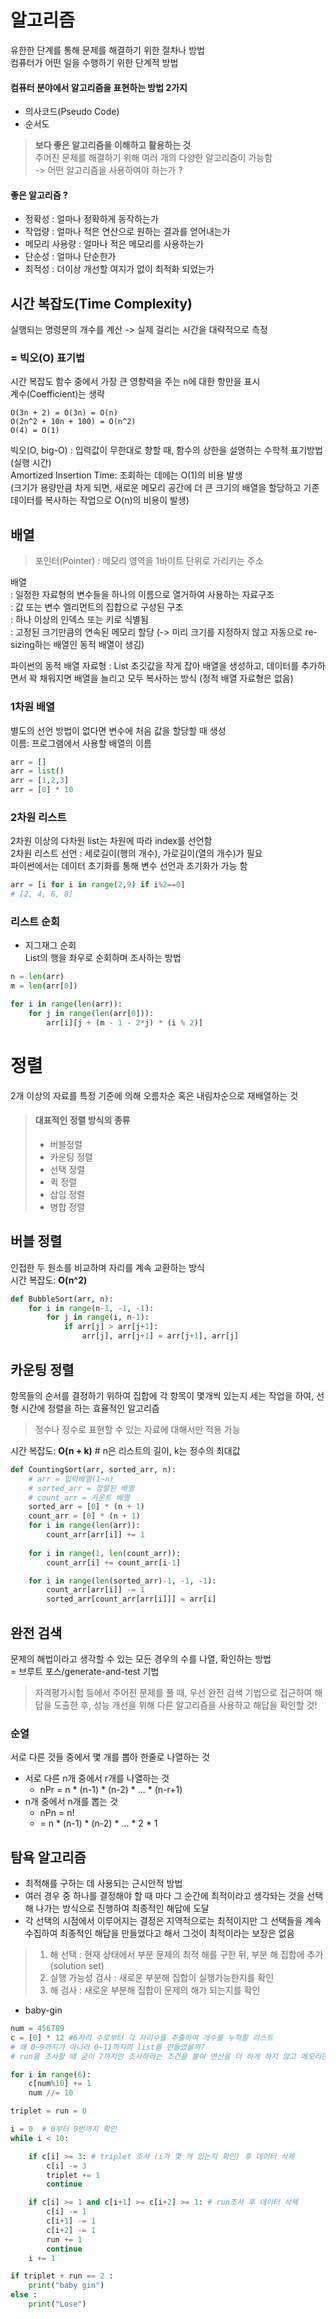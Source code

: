 # 알고리즘  
유한한 단계를 통해 문제를 해결하기 위한 절차나 방법  
컴퓨터가 어떤 일을 수행하기 위한 단계적 방법  

#### 컴퓨터 분야에서 알고리즘을 표현하는 방법 2가지
- 의사코드(Pseudo Code)
- 순서도  
> **보다 좋은 알고리즘을 이해하고 활용하는 것**  
주어진 문제를 해결하기 위해 여러 개의 다양한 알고리즘이 가능함  
-> 어떤 알고리즘을 사용하여야 하는가 ? 

#### 좋은 알고리즘 ?
- 정확성 : 얼마나 정확하게 동작하는가
- 작업량 : 얼마나 적은 연산으로 원하는 결과를 얻어내는가
- 메모리 사용량 : 얼마나 적은 메모리를 사용하는가
- 단순성 : 얼마나 단순한가
- 최적성 : 더이상 개선할 여지가 없이 최적화 되었는가

## 시간 복잡도(Time Complexity)  
실행되는 명령문의 개수를 계산 -> 실제 걸리는 시간을 대략적으로 측정  
### = 빅오(O) 표기법  
시간 복잡도 함수 중에서 가장 큰 영향력을 주는 n에 대한 항만을 표시  
계수(Coefficient)는 생략  
```
O(3n + 2) = O(3n) = O(n)
O(2n^2 + 10n + 100) = O(n^2)
O(4) = O(1)
```
빅오(O, big-O) : 입력값이 무한대로 향할 때, 함수의 상한을 설명하는 수학적 표기방법 (실행 시간)  
Amortized Insertion Time: 조회하는 데에는 O(1)의 비용 발생  
(크기가 용량만큼 차게 되면, 새로운 메모리 공간에 더 큰 크기의 배열을 할당하고 기존 데이터를 복사하는 작업으로 O(n)의 비용이 발생)

## 배열 
> 포인터(Pointer) : 메모리 영역을 1바이트 단위로 가리키는 주소

배열  
: 일정한 자료형의 변수들을 하나의 이름으로 열거하여 사용하는 자료구조   
: 값 또는 변수 엘리먼트의 집합으로 구성된 구조  
: 하나 이상의 인덱스 또는 키로 식별됨  
: 고정된 크기만큼의 연속된 메모리 할당 (-> 미리 크기를 지정하지 않고 자동으로 re-sizing하는 배열인 동적 배열이 생김)   

파이썬의 동적 배열 자료형 : List
초깃값을 작게 잡아 배열을 생성하고, 데이터를 추가하면서 꽉 채워지면 배열을 늘리고 모두 복사하는 방식
(정적 배열 자료형은 없음)

### 1차원 배열
별도의 선언 방법이 없다면 변수에 처음 값을 할당할 때 생성  
이름: 프로그램에서 사용할 배열의 이름  
```python
arr = [] 
arr = list()
arr = [1,2,3]
arr = [0] * 10
```

### 2차원 리스트
2차원 이상의 다차원 list는 차원에 따라 index를 선언함  
2차원 리스트 선언 : 세로길이(행의 개수), 가로길이(열의 개수)가 필요  
파이썬에서는 데이터 초기화를 통해 변수 선언과 초기화가 가능 함  
```python
arr = [i for i in range(2,9) if i%2==0]
# [2, 4, 6, 8]
```

### 리스트 순회
- 지그재그 순회  
List의 행을 좌우로 순회하며 조사하는 방법 
```python
n = len(arr)
m = len(arr[0])

for i in range(len(arr)):
    for j in range(len(arr[0])):
        arr[i][j + (m - 1 - 2*j) * (i % 2)]
```


# 정렬
2개 이상의 자료를 특정 기준에 의해 오름차순 혹은 내림차순으로 재배열하는 것  
> #### 대표적인 정렬 방식의 종류
> - 버블정렬
> - 카운팅 정렬
> - 선택 정렬
> - 퀵 정렬
> - 삽입 정렬
> - 병합 정렬

## 버블 정렬
인접한 두 원소를 비교하며 자리를 계속 교환하는 방식  
시간 복잡도: **O(n^2)**
```python
def BubbleSort(arr, n):
    for i in range(n-1, -1, -1):
        for j in range(i, n-1):
            if arr[j] > arr[j+1]:
                arr[j], arr[j+1] = arr[j+1], arr[j]
```
## 카운팅 정렬
항목들의 순서를 결정하기 위하여 집합에 각 항목이 몇개씩 있는지 세는 작업을 하여, 선형 시간에 정렬을 하는 효율적인 알고리즘  
> 정수나 정수로 표현할 수 있는 자료에 대해서만 적용 가능   

시간 복잡도: **O(n + k)**  # n은 리스트의 길이, k는 정수의 최대값
```python
def CountingSort(arr, sorted_arr, n):
    # arr = 입력배열(1~n)
    # sorted_arr = 정렬된 배열
    # count_arr = 카운트 배열
    sorted_arr = [0] * (n + 1)
    count_arr = [0] * (n + 1)
    for i in range(len(arr)):
        count_arr[arr[i]] += 1
    
    for i in range(1, len(count_arr)):
        count_arr[i] += count_arr[i-1]

    for i in range(len(sorted_arr)-1, -1, -1):
        count_arr[arr[i]] -= 1
        sorted_arr[count_arr[arr[i]]] = arr[i]
```
## 완전 검색 
문제의 해법이라고 생각할 수 있는 모든 경우의 수를 나열, 확인하는 방법  
= 브루트 포스/generate-and-test 기법  

> 자격평가시험 등에서 주어진 문제를 풀 때, 우선 완전 검색 기법으로 접근하여 해답을 도출한 후, 성능 개선을 위해 다른 알고리즘을 사용하고 해답을 확인할 것!

### 순열
서로 다른 것들 중에서 몇 개를 뽑아 한줄로 나열하는 것  
- 서로 다른 n개 중에서 r개를 나열하는 것 
    - nPr = n * (n-1) * (n-2) * ... * (n-r+1)
- n개 중에서 n개를 뽑는 것
    - nPn = n! 
    - = n * (n-1) * (n-2) * ... * 2 * 1

## 탐욕 알고리즘 
- 최적해를 구하는 데 사용되는 근시안적 방법  
- 여러 경우 중 하나를 결정해야 할 때 마다 그 순간에 최적이라고 생각돠는 것을 선택해 나가는 방식으로 진행하여 최종적인 해답에 도달  
- 각 선택의 시점에서 이루어지는 결정은 지역적으로는 최적이지만 그 선택들을 계속 수집하여 최종적인 해답을 만들었다고 해서 그것이 최적이라는 보장은 없음  
>1) 해 선택 : 현재 상태에서 부분 문제의 최적 해를 구한 뒤, 부분 해 집합에 추가(solution set)
>2) 실행 가능성 검사 : 새로운 부분해 집합이 실행가능한지를 확인  
>3) 해 검사 : 새로운 부분해 집합이 문제의 해가 되는지를 확인

- baby-gin
```python
num = 456789
c = [0] * 12 #6자리 수로부터 각 자리수를 추출하여 개수를 누적할 리스트
# 왜 0~9까지가 아니라 0~11까지의 list를 만들었을까? 
# run을 조사할 때 굳이 7까지만 조사하라는 조건을 붙여 연산을 더 하게 하지 않고 메모리만 더 쓰는 방법으로 연산을 간소화함   

for i in range(6):
    c[num%10] += 1
    num //= 10

triplet = run = 0

i = 0  # 0부터 9번까지 확인
while i < 10:

    if c[i] >= 3: # triplet 조사 (i가 몇 개 있는지 확인) 후 데이터 삭제
        c[i] -= 3
        triplet += 1
        continue

    if c[i] >= 1 and c[i+1] >= c[i+2] >= 1: # run조사 후 데이터 삭제
        c[i] -= 1
        c[i+1] -= 1
        c[i+2] -= 1
        run += 1
        continue
    i += 1

if triplet + run == 2 :
    print("baby gin")
else : 
    print("Lose")
```